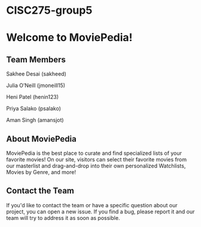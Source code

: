 # CISC275-group5

# Welcome to MoviePedia!


## Team Members

Sakhee Desai (sakheed)

Julia O’Neill (jmoneill15)

Heni Patel (henin123)

Priya Salako (psalako)

Aman Singh (amansjot)

## About MoviePedia

MoviePedia is the best place to curate and find specialized lists of your favorite movies! On our site, visitors can select their favorite movies from our masterlist and drag-and-drop into their own personalized Watchlists, Movies by Genre, and more! 

## Contact the Team

If you'd like to contact the team or have a specific question about our project, you can open a new issue.
If you find a bug, please report it and our team will try to address it as soon as possible.
